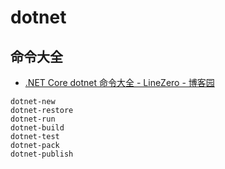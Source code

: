 # dotnet

## 命令大全

- [.NET Core dotnet 命令大全 - LineZero - 博客园](https://www.cnblogs.com/linezero/p/dotnet.html)

```shell
dotnet-new
dotnet-restore
dotnet-run
dotnet-build
dotnet-test
dotnet-pack
dotnet-publish
```
